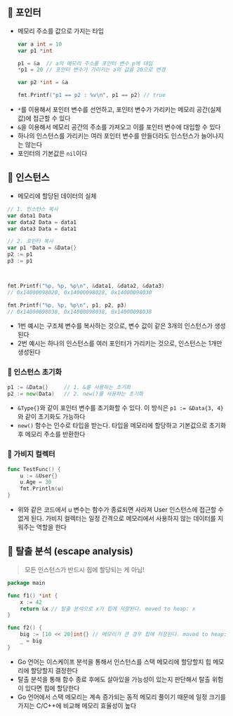 ## 🎯 포인터
- 메모리 주소를 값으로 가지는 타입
	```go
	var a int = 10
	var p1 *int

	p1 = &a  // a의 메모리 주소를 포인터 변수 p에 대입
	*p1 = 20 // 포인터 변수가 가리키는 a의 값을 20으로 변경

	var p2 *int = &a

	fmt.Printf("p1 == p2 : %v\n", p1 == p2) // true
	```
- `*`를 이용해서 포인터 변수를 선언하고, 포인터 변수가 가리키는 메모리 공간(실제 값)에 접근할 수 있다
- `&`을 이용해서 메모리 공간의 주소를 가져오고 이를 포인터 변수에 대입할 수 있다
- 하나의 인스턴스를 가리키는 여러 포인터 변수를 만들더라도 인스턴스가 늘어나지는 않는다
- 포인터의 기본값은 `nil`이다

## 🎯 인스턴스
- 메모리에 할당된 데이터의 실체
```go
// 1. 인스턴스 복사
var data1 Data
var data2 Data = data1
var data3 Data = data1

// 2. 포인터 복사
var p1 *Data = &Data{}
p2 := p1
p3 := p1



fmt.Printf("%p, %p, %p\n", &data1, &data2, &data3) 
// 0x14000098020, 0x14000098028, 0x14000098030

fmt.Printf("%p, %p, %p\n", p1, p2, p3)             
// 0x14000098038, 0x14000098038, 0x14000098038
```
- 1번 예시는 구조체 변수를 복사하는 것으로, 변수 값이 같은 3개의 인스턴스가 생성된다
- 2번 예시는 하나의 인스턴스를 여러 포인터가 가리키는 것으로, 인스턴스는 1개만 생성된다

### 📌 인스턴스 초기화
```go
p1 := &Data{}     // 1. &를 사용하는 초기화
p2 := new(Data)   // 2. new()를 사용하는 초기화
```
- `&Type{}`와 같이 포인터 변수를 초기화할 수 있다. 이 방식은 `p1 := &Data{3, 4}`와 같이 초기화도 가능하다
- `new()` 함수는 인수로 타입을 받는다. 타입을 메모리에 할당하고 기본값으로 초기화 후 메모리 주소를 반환한다

### 📌 가비지 컬렉터
```go
func TestFunc() {
	u := &User{}
	u.Age = 30
	fmt.Println(u)
}
```
- 위와 같은 코드에서 u 변수는 함수가 종료되면 사라져 User 인스턴스에 접근할 수 없게 된다. 가비지 컬렉터는 일정 간격으로 메모리에서 사용하지 않는 데이터를 지워주는 역할을 한다


## 🎯 탈출 분석 (escape analysis)
> 모든 인스턴스가 반드시 힙에 할당되는 게 아님!
```go
package main

func f1() *int {
	x := 42
	return &x // 탈출 분석으로 x가 힙에 저장된다. moved to heap: x
}

func f2() {
	big := [10 << 20]int{} // 메모리가 큰 경우 힙에 저장된다. moved to heap: big
	_ = big
}
```
- Go 언어는 이스케이프 분석을 통해서 인스턴스를 스택 메모리에 할당할지 힙 메모리에 할당할지 결정한다
- 탈출 분석을 통해 함수 종료 후에도 살아있을 가능성이 있는지 판단해서 탈출 위험이 있다면 힙에 할당한다
- Go 언어에서 스택 메모리는 계속 증가되는 동적 메모리 풀이기 때문에 일정 크기를 가지는 C/C++에 비교해 메모리 효율성이 높다